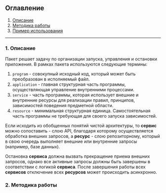 ## Оглавление
1. [Описание](#desc)
2. [Методика работы](#work)
3. [Пример использования](#example)

---

<a name="desc"></a>
### 1. Описание

Пакет решает задачу по организации запуска, управления и остановки приложения.
В рамках пакета используются следующие термины:

1. `program` - совокупный исходный код, который может быть преобразован в исполняемый файл.
2. `application` - главная структурная часть программы, осуществляющая управление внутренними процессами.
3. `service` - часть программы, которая использует внешние и внутренние ресурсы для реализации правил, 
принципов, зависимостей поведения предметной области.
4. `resource` - минимальная структурная единица. Самостоятельная часть программы не требующая для своего 
запуска зависимостей.

Если исходить из обобщенных понятий чистой архитектуры, то **сервис** можно сопоставить - слою API, благодаря которому 
осуществляется обработка внешних запросов, а **ресурс** - слою репозиторному, который в свою очередь выполняет внешние 
или внутренние запросы (например, базе данных). 

Остановка **сервиса** должна вызвать прекращение приема внешних запросов, однако все активные запросы должны быть 
завершены в соответствии с логикой **сервиса**. После завершения работы всех **сервисов** отключение всех **ресурсов** 
может происходить асинхронно. 

<a name="work"></a>
### 2. Методика работы
 